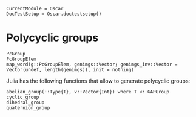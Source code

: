 ```@meta
CurrentModule = Oscar
DocTestSetup = Oscar.doctestsetup()
```

# Polycyclic groups

```@docs
PcGroup
PcGroupElem
map_word(g::PcGroupElem, genimgs::Vector; genimgs_inv::Vector = Vector(undef, length(genimgs)), init = nothing)
```

Julia has the following functions that allow to generate polycyclic groups:
```@docs
abelian_group(::Type{T}, v::Vector{Int}) where T <: GAPGroup
cyclic_group
dihedral_group
quaternion_group
```
